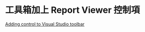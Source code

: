 # 工具箱加上 Report Viewer 控制項

[Adding control to Visual Studio toolbar](https://docs.microsoft.com/en-us/sql/reporting-services/application-integration/integrating-reporting-services-using-reportviewer-controls-get-started?view=sql-server-ver15#adding-control-to-visual-studio-toolbar)
